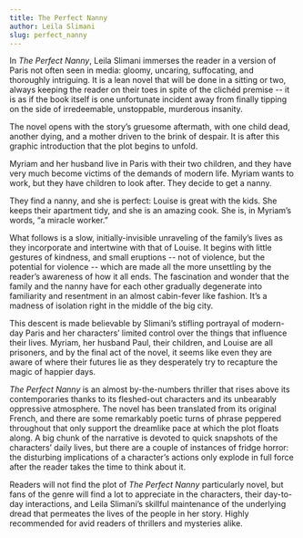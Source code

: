 ```yaml
---
title: The Perfect Nanny
author: Leila Slimani
slug: perfect_nanny
---
```


In *The Perfect Nanny*, Leila Slimani immerses the reader in a version of Paris not often seen in media: gloomy, uncaring, suffocating, and thoroughly intriguing. It is a lean novel that will be done in a sitting or two, always keeping the reader on their toes in spite of the clichéd premise -- it is as if the book itself is one unfortunate incident away from finally tipping on the side of irredeemable, unstoppable, murderous insanity.

The novel opens with the story’s gruesome aftermath, with one child dead, another dying, and a mother driven to the brink of despair. It is after this graphic introduction that the plot begins to unfold.

Myriam and her husband live in Paris with their two children, and they have very much become victims of the demands of modern life. Myriam wants to work, but they have children to look after. They decide to get a nanny.

They find a nanny, and she is perfect: Louise is great with the kids. She keeps their apartment tidy, and she is an amazing cook. She is, in Myriam’s words, “a miracle worker.”

What follows is a slow, initially-invisible unraveling of the family’s lives as they incorporate and intertwine with that of Louise. It begins with little gestures of kindness, and small eruptions -- not of violence, but the potential for violence -- which are made all the more unsettling by the reader’s awareness of how it all ends. The fascination and wonder that the family and the nanny have for each other gradually degenerate into familiarity and resentment in an almost cabin-fever like fashion. It’s a madness of isolation right in the middle of the big city.

This descent is made believable by Slimani’s stifling portrayal of modern-day Paris and her characters’ limited control over the things that influence their lives. Myriam, her husband Paul, their children, and Louise are all prisoners, and by the final act of the novel, it seems like even they are aware of where their futures lie as they desperately try to recapture the magic of happier days.

*The Perfect Nanny* is an almost by-the-numbers thriller that rises above its contemporaries thanks to its fleshed-out characters and its unbearably oppressive atmosphere. The novel has been translated from its original French, and there are some remarkably poetic turns of phrase peppered throughout that only support the dreamlike pace at which the plot floats along. A big chunk of the narrative is devoted to quick snapshots of the characters’ daily lives, but there are a couple of instances of fridge horror: the disturbing implications of a character’s actions only explode in full force after the reader takes the time to think about it.

Readers will not find the plot of *The Perfect Nanny* particularly novel, but fans of the genre will find a lot to appreciate in the characters, their day-to-day interactions, and Leila Slimani’s skillful maintenance of the underlying dread that permeates the lives of the people in her story. Highly recommended for avid readers of thrillers and mysteries alike.